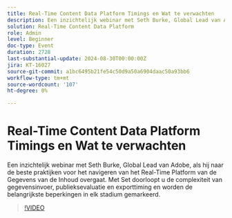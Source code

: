 ```yaml
---
title: Real-Time Content Data Platform Timings en Wat te verwachten
description: Een inzichtelijk webinar met Seth Burke, Global Lead van Adobe, als hij naar de beste praktijken voor het navigeren van het Real-Time Content Data Platform (RTCDP) overgaat. Met Set doorloopt u de complexiteit van gegevensinvoer, publieksevaluatie en exporttiming en worden de belangrijkste beperkingen in elk stadium gemarkeerd.
solution: Real-Time Content Data Platform
role: Admin
level: Beginner
doc-type: Event
duration: 2728
last-substantial-update: 2024-08-30T00:00:00Z
jira: KT-16027
source-git-commit: a1bc6495b21fe54c50d9a50a6904daac50a93bb6
workflow-type: tm+mt
source-wordcount: '107'
ht-degree: 0%

---
```



# Real-Time Content Data Platform Timings en Wat te verwachten

Een inzichtelijk webinar met Seth Burke, Global Lead van Adobe, als hij naar de beste praktijken voor het navigeren van het Real-Time Platform van de Gegevens van de Inhoud overgaat. Met Set doorloopt u de complexiteit van gegevensinvoer, publieksevaluatie en exporttiming en worden de belangrijkste beperkingen in elk stadium gemarkeerd.

>[!VIDEO](https://video.tv.adobe.com/v/3432992/?learn=on)

